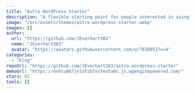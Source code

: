 ```yaml
---
title: "Astro WordPress Starter"
description: "A flexible starting point for people interested in using Astro with WordPress as a headless CMS using WPGraphQL."
image: "/src/assets/themes/astro-wordpress-starter.webp"
images: []
author:
  url: "https://github.com/JEverhart383"
  name: "JEverhart383"
  avatar: "https://avatars.githubusercontent.com/u/7818951?v=4"
categories:
  - "blog"
repoUrl: "https://github.com/JEverhart383/astro-wordpress-starter"
demoUrl: "https://hnhcu867jnlofzb7xsfeuta0c.js.wpenginepowered.com/"
stars: 65
tools: []
---
```

